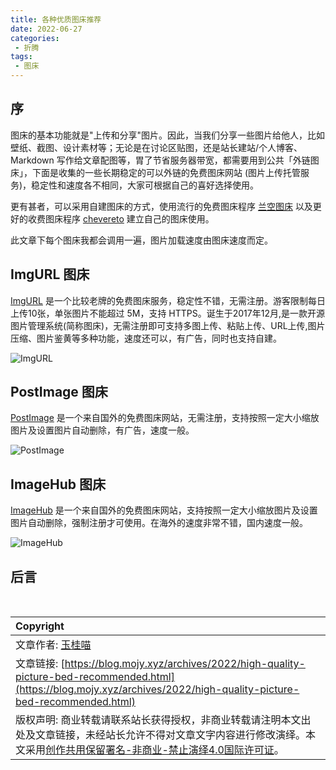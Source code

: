 ```yaml
---
title: 各种优质图床推荐
date: 2022-06-27
categories:
 - 折腾
tags:
 - 图床
---
```


## 序

图床的基本功能就是"上传和分享"图片。因此，当我们分享一些图片给他人，比如壁纸、截图、设计素材等；无论是在讨论区贴图，还是站长建站/个人博客、Markdown 写作给文章配图等，胃了节省服务器带宽，都需要用到公共「外链图床」，下面是收集的一些长期稳定的可以外链的免费图床网站 (图片上传托管服务)，稳定性和速度各不相同，大家可根据自己的喜好选择使用。

更有甚者，可以采用自建图床的方式，使用流行的免费图床程序 [兰空图床](https://www.lsky.pro) 以及更好的收费图床程序 [chevereto](https://chevereto.com) 建立自己的图床使用。

此文章下每个图床我都会调用一遍，图片加载速度由图床速度而定。

## ImgURL 图床

[ImgURL](https://imgurl.org/) 是一个比较老牌的免费图床服务，稳定性不错，无需注册。游客限制每日上传10张，单张图片不能超过 5M，支持 HTTPS。诞生于2017年12月,是一款开源图片管理系统(简称图床)，无需注册即可支持多图上传、粘贴上传、URL上传,图片压缩、图片鉴黄等多种功能，速度还可以，有广告，同时也支持自建。

![ImgURL](https://s3.bmp.ovh/imgs/2022/06/27/cb48befe638232d7.jpeg)

## PostImage 图床

[PostImage](https://postimg.cc/) 是一个来自国外的免费图床网站，无需注册，支持按照一定大小缩放图片及设置图片自动删除，有广告，速度一般。

![PostImage](https://i.postimg.cc/mkyBMBBz/A569-DF05-644-E-49-C6-8869-77-C57-F6-FFFBA.jpg)

## ImageHub 图床

[ImageHub](https://www.imagehub.cc) 是一个来自国外的免费图床网站，支持按照一定大小缩放图片及设置图片自动删除，强制注册才可使用。在海外的速度非常不错，国内速度一般。

![ImageHub](https://s1.imagehub.cc/images/2022/06/27/46DA9E8F-02D4-4ABC-831B-D4DCB08D2C8B.jpg)

## 后言

<br>

| Copyright |
| :-----|
| 文章作者: <a href="mailto:abcd2890000456@126.com">玉桂喵</a> |
| 文章链接: [https://blog.mojy.xyz/archives/2022/high-quality-picture-bed-recommended.html](https://blog.mojy.xyz/archives/2022/high-quality-picture-bed-recommended.html) |
| 版权声明: 商业转载请联系站长获得授权，非商业转载请注明本文出处及文章链接，未经站长允许不得对文章文字内容进行修改演绎。本文采用[创作共用保留署名-非商业-禁止演绎4.0国际许可证](https://creativecommons.org/licenses/by-nc-nd/4.0/)。 |
